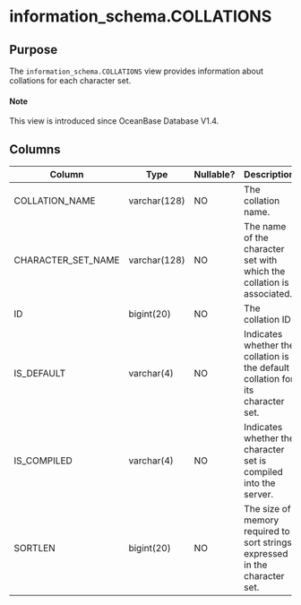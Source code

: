 # information_schema.COLLATIONS

## Purpose

The `information_schema.COLLATIONS` view provides information about collations for each character set.

<main id="notice" type='explain'>
  <h4>Note</h4>
  <p>This view is introduced since OceanBase Database V1.4. </p>
</main>

## Columns

| **Column** | **Type** | **Nullable?** |   **Description**       |
|--------------------|--------------|----------------|---------------------------|
| COLLATION_NAME | varchar(128) | NO | The collation name. |
| CHARACTER_SET_NAME | varchar(128) | NO | The name of the character set with which the collation is associated. |
| ID | bigint(20) | NO | The collation ID. |
| IS_DEFAULT | varchar(4) | NO | Indicates whether the collation is the default collation for its character set. |
| IS_COMPILED | varchar(4) | NO | Indicates whether the character set is compiled into the server. |
| SORTLEN | bigint(20) | NO | The size of memory required to sort strings expressed in the character set. |

